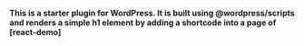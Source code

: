 **This is a starter plugin for WordPress. It is built using @wordpress/scripts and renders a simple h1 element by adding a shortcode into a page of [react-demo]**
